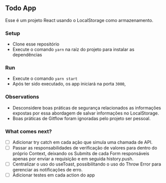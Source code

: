 ## Todo App

Esse é um projeto React usando o LocalStorage como armazenamento.

### Setup

- Clone esse repositório
- Execute o comando `yarn` na raíz do projeto para instalar as dependências

### Run

- Execute o comando `yarn start`
- Após ter sido executado, os app iniciará na porta `3000`,

### Observations

- Desconsidere boas práticas de segurança relacionados as informações expostas por essa abordagem de salvar informações no LocalStorage.
- Boas práticas de Gitflow foram ignoradas pelo projeto ser pessoal.

### What comes next?

- [ ] Adicionar try catch em cada ação que simula uma chamada de API.
- [ ] Passar as responsabilidades de verificação de valores para dentro do próprio Context, deixando os Submits de cada Form responsáveis apenas por enviar a requisição e em seguida history.push.
- [ ] Centralizar o uso do useToast, possibilitando o uso do Throw Error para gerenciar as notificações de erro.
- [ ] Adicionar testes em cada action do app